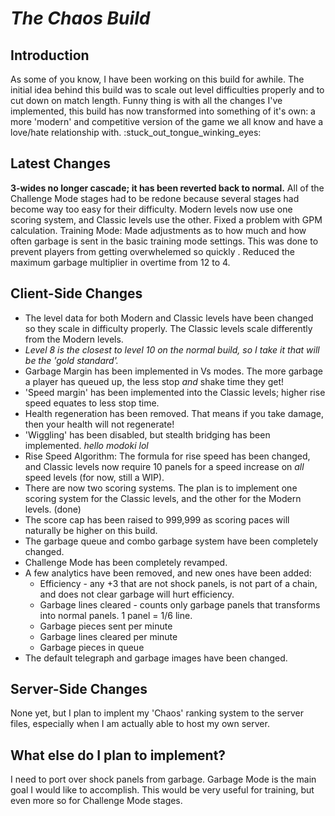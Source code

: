 # ***The Chaos Build***
## Introduction
As some of you know, I have been working on this build for awhile. The initial idea behind this build was to scale out level difficulties properly and to cut down on match length. Funny thing is with all the changes I've implemented, this build has now transformed into something of it's own: a more 'modern' and competitive version of the game we all know and have a love/hate relationship with. :stuck_out_tongue_winking_eyes:

## Latest Changes
**3-wides no longer cascade; it has been reverted back to normal.** All of the Challenge Mode stages had to be redone because several stages had become way too easy for their difficulty.
Modern levels now use one scoring system, and Classic levels use the other.
Fixed a problem with GPM calculation.
Training Mode: Made adjustments as to how much and how often garbage is sent in the basic training mode settings. This was done to prevent players from getting overwhelemed so quickly .
Reduced the maximum garbage multiplier in overtime from 12 to 4.

## Client-Side Changes
- The level data for both Modern and Classic levels have been changed so they scale in difficulty properly. The Classic levels scale differently from the Modern levels.
- *Level 8 is the closest to level 10 on the normal build, so I take it that will be the 'gold standard'.*
- Garbage Margin has been implemented in Vs modes. The more garbage a player has queued up, the less stop *and* shake time they get!
- 'Speed margin' has been implemented into the Classic levels; higher rise speed equates to less stop time.
- Health regeneration has been removed. That means if you take damage, then your health will not regenerate!
- 'Wiggling' has been disabled, but stealth bridging has been implemented. *hello modoki lol*
- Rise Speed Algorithm: The formula for rise speed has been changed, and Classic levels now require 10 panels for a speed increase on *all* speed levels (for now, still a WIP).
- There are now two scoring systems. The plan is to implement one scoring system for the Classic levels, and the other for the Modern levels. (done)
- The score cap has been raised to 999,999 as scoring paces will naturally be higher on this build.
- The garbage queue and combo garbage system have been completely changed.
- Challenge Mode has been completely revamped.
- A few analytics have been removed, and new ones have been added:
    - Efficiency - any +3  that are not shock panels, is not part of a chain, and does not clear garbage will hurt efficiency.
    - Garbage lines cleared - counts only garbage panels that transforms into normal panels. 1 panel = 1/6 line.
    - Garbage pieces sent per minute
    - Garbage lines cleared per minute
    - Garbage pieces in queue
- The default telegraph and garbage images have been changed.

## Server-Side Changes
None yet, but I plan to implent my 'Chaos' ranking system to the server files, especially when I am actually able to host my own server.

## What else do I plan to implement?
I need to port over shock panels from garbage.
Garbage Mode is the main goal I would like to accomplish. This would be very useful for training, but even more so for Challenge Mode stages.
